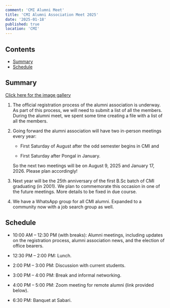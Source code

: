 ```yaml
---
comment: 'CMI Alumni Meet'
title: 'CMI Alumni Association Meet 2025'
date: '2025-01-18'
published: true
location: 'CMI'
---
```


## Contents

- [Summary](#summary)
- [Schedule](#schedule)

## Summary

[Click here for the image gallery](/gallery/jan_2025_meet)

1. The official registration process of the alumni association is underway. As part of this process, we will need to submit a list of all the members. During the alumni meet, we spent some time creating a file with a list of all the members.

2. Going forward the alumni association will have two in-person meetings every year:

    - First Saturday of August after the odd semester begins in CMI and

    - First Saturday after Pongal in January.

    So the next two meetings will be on August 9, 2025 and January 17, 2026. Please plan accordingly!

3. Next year will be the 25th anniversary of the first B.Sc batch of CMI graduating (in 2001). We plan to commemorate this occasion in one of the future meetings. More details to be fixed in due course.

4. We have a WhatsApp group for all CMI alumni. Expanded to a community now with a job search group as well.

## Schedule

- 10:00 AM – 12:30 PM (with breaks): Alumni meetings, including updates on the registration process, alumni association news, and the election of office bearers.

- 12:30 PM – 2:00 PM: Lunch.

- 2:00 PM – 3:00 PM: Discussion with current students.

- 3:00 PM – 4:00 PM: Break and informal networking.

- 4:00 PM – 5:00 PM: Zoom meeting for remote alumni (link provided below).

- 6:30 PM: Banquet at Sabari.
